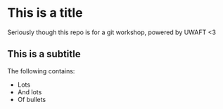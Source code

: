 # This is a title

Seriously though this repo is for a git workshop, powered by UWAFT <3

## This is a subtitle

The following contains:

- Lots
- And lots
- Of bullets
